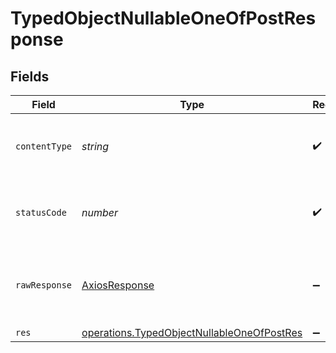 # TypedObjectNullableOneOfPostResponse


## Fields

| Field                                                                                                           | Type                                                                                                            | Required                                                                                                        | Description                                                                                                     |
| --------------------------------------------------------------------------------------------------------------- | --------------------------------------------------------------------------------------------------------------- | --------------------------------------------------------------------------------------------------------------- | --------------------------------------------------------------------------------------------------------------- |
| `contentType`                                                                                                   | *string*                                                                                                        | :heavy_check_mark:                                                                                              | HTTP response content type for this operation                                                                   |
| `statusCode`                                                                                                    | *number*                                                                                                        | :heavy_check_mark:                                                                                              | HTTP response status code for this operation                                                                    |
| `rawResponse`                                                                                                   | [AxiosResponse](https://axios-http.com/docs/res_schema)                                                         | :heavy_minus_sign:                                                                                              | Raw HTTP response; suitable for custom response parsing                                                         |
| `res`                                                                                                           | [operations.TypedObjectNullableOneOfPostRes](../../../sdk/models/operations/typedobjectnullableoneofpostres.md) | :heavy_minus_sign:                                                                                              | OK                                                                                                              |